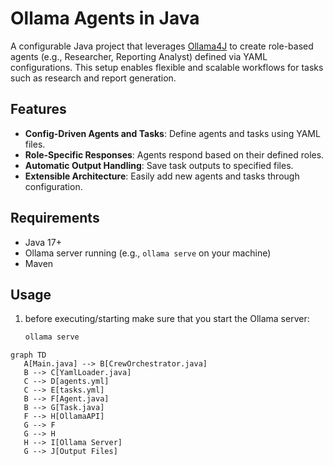 # Ollama Agents in Java

A configurable Java project that leverages [Ollama4J](https://github.com/shibme/ollama4j) to create role-based agents (e.g., Researcher, Reporting Analyst) defined via YAML configurations. 
This setup enables flexible and scalable workflows for tasks such as research and report generation.

## Features

- **Config-Driven Agents and Tasks**: Define agents and tasks using YAML files.
- **Role-Specific Responses**: Agents respond based on their defined roles.
- **Automatic Output Handling**: Save task outputs to specified files.
- **Extensible Architecture**: Easily add new agents and tasks through configuration.

## Requirements
- Java 17+
- Ollama server running (e.g., `ollama serve` on your machine)
- Maven

## Usage
1. before executing/starting make sure that you start the Ollama server:
   ```bash
   ollama serve

```mermaid
graph TD
   A[Main.java] --> B[CrewOrchestrator.java]
   B --> C[YamlLoader.java]
   C --> D[agents.yml]
   C --> E[tasks.yml]
   B --> F[Agent.java]
   B --> G[Task.java]
   F --> H[OllamaAPI]
   G --> F
   G --> H
   H --> I[Ollama Server]
   G --> J[Output Files]
```
